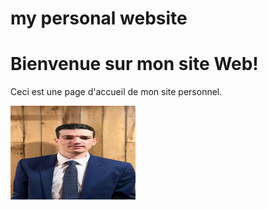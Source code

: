 <!DOCTYPE html>
<html>
<head>
  <title>Mon Site Web Personnel</title>
</head>
<body>
  <h1>my personal website</h1>
  <h1>Bienvenue sur mon site Web!</h1>
  <p>Ceci est une page d'accueil de mon site personnel.</p>
 <img src="myimage1.jpg" alt="smile to life, the life will smile to you" width="200" height="150">

</body>
</html>
